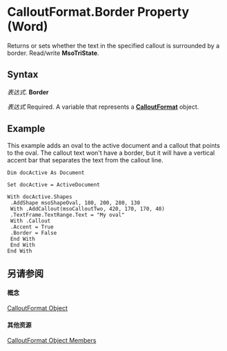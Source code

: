 
# CalloutFormat.Border Property (Word)

Returns or sets whether the text in the specified callout is surrounded by a border. Read/write  **MsoTriState**.


## Syntax

 _表达式_. **Border**

 _表达式_ Required. A variable that represents a **[CalloutFormat](d54764e6-d761-582b-aa0a-baebd3a7cf6a.md)** object.


## Example

This example adds an oval to the active document and a callout that points to the oval. The callout text won't have a border, but it will have a vertical accent bar that separates the text from the callout line.


```
Dim docActive As Document 
 
Set docActive = ActiveDocument 
 
With docActive.Shapes 
 .AddShape msoShapeOval, 180, 200, 280, 130 
 With .AddCallout(msoCalloutTwo, 420, 170, 170, 40) 
 .TextFrame.TextRange.Text = "My oval" 
 With .Callout 
 .Accent = True 
 .Border = False 
 End With 
 End With 
End With
```


## 另请参阅


#### 概念


[CalloutFormat Object](d54764e6-d761-582b-aa0a-baebd3a7cf6a.md)
#### 其他资源


[CalloutFormat Object Members](http://msdn.microsoft.com/library/2eb417ac-0935-6bd4-107a-df72b811aac7%28Office.15%29.aspx)